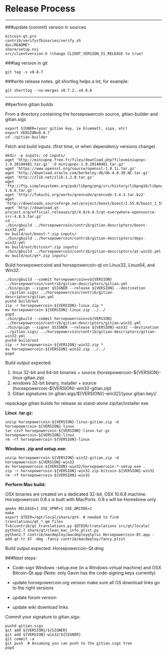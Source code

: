 Release Process
====================

* * *

###update (commit) version in sources


	bitcoin-qt.pro
	contrib/verifysfbinaries/verify.sh
	doc/README*
	share/setup.nsi
	src/clientversion.h (change CLIENT_VERSION_IS_RELEASE to true)

###tag version in git

	git tag -s v0.8.7

###write release notes. git shortlog helps a lot, for example:

	git shortlog --no-merges v0.7.2..v0.8.0

* * *

##perform gitian builds

 From a directory containing the horsepowercoin source, gitian-builder and gitian.sigs
  
	export SIGNER=(your gitian key, ie bluematt, sipa, etc)
	export VERSION=0.8.7
	cd ./gitian-builder

 Fetch and build inputs: (first time, or when dependency versions change)

	mkdir -p inputs; cd inputs/
	wget 'http://miniupnp.free.fr/files/download.php?file=miniupnpc-1.9.20140401.tar.gz' -O miniupnpc-1.9.20140401.tar.gz'
	wget 'https://www.openssl.org/source/openssl-1.0.1i.tar.gz'
	wget 'http://download.oracle.com/berkeley-db/db-4.8.30.NC.tar.gz'
	wget 'http://zlib.net/zlib-1.2.8.tar.gz'
	wget 'ftp://ftp.simplesystems.org/pub/libpng/png/src/history/libpng16/libpng-1.6.8.tar.gz'
	wget 'http://fukuchi.org/works/qrencode/qrencode-3.4.3.tar.bz2'
	wget 'http://downloads.sourceforge.net/project/boost/boost/1.55.0/boost_1_55_0.tar.bz2'
	wget 'http://download.qt-project.org/official_releases/qt/4.8/4.8.5/qt-everywhere-opensource-src-4.8.5.tar.gz'
	cd ..
	./bin/gbuild ../horsepowercoin/contrib/gitian-descriptors/boost-win32.yml
	mv build/out/boost-*.zip inputs/
	./bin/gbuild ../horsepowercoin/contrib/gitian-descriptors/deps-win32.yml
	mv build/out/bitcoin*.zip inputs/
	./bin/gbuild ../horsepowercoin/contrib/gitian-descriptors/qt-win32.yml
	mv build/out/qt*.zip inputs/

 Build horsepowercoind and horsepowercoin-qt on Linux32, Linux64, and Win32:
  
	./bin/gbuild --commit horsepowercoin=v${VERSION} ../horsepowercoin/contrib/gitian-descriptors/gitian.yml
	./bin/gsign --signer $SIGNER --release ${VERSION} --destination ../gitian.sigs/ ../horsepowercoin/contrib/gitian-descriptors/gitian.yml
	pushd build/out
	zip -r horsepowercoin-${VERSION}-linux.zip *
	mv horsepowercoin-${VERSION}-linux.zip ../../
	popd
	./bin/gbuild --commit horsepowercoin=v${VERSION} ../horsepowercoin/contrib/gitian-descriptors/gitian-win32.yml
	./bin/gsign --signer $SIGNER --release ${VERSION}-win32 --destination ../gitian.sigs/ ../horsepowercoin/contrib/gitian-descriptors/gitian-win32.yml
	pushd build/out
	zip -r horsepowercoin-${VERSION}-win32.zip *
	mv horsepowercoin-${VERSION}-win32.zip ../../
	popd

  Build output expected:

  1. linux 32-bit and 64-bit binaries + source (horsepowercoin-${VERSION}-linux-gitian.zip)
  2. windows 32-bit binary, installer + source (horsepowercoin-${VERSION}-win32-gitian.zip)
  3. Gitian signatures (in gitian.sigs/${VERSION}[-win32]/(your gitian key)/

repackage gitian builds for release as stand-alone zip/tar/installer exe

**Linux .tar.gz:**

	unzip horsepowercoin-${VERSION}-linux-gitian.zip -d horsepowercoin-${VERSION}-linux
	tar czvf horsepowercoin-${VERSION}-linux.tar.gz horsepowercoin-${VERSION}-linux
	rm -rf horsepowercoin-${VERSION}-linux

**Windows .zip and setup.exe:**

	unzip horsepowercoin-${VERSION}-win32-gitian.zip -d horsepowercoin-${VERSION}-win32
	mv horsepowercoin-${VERSION}-win32/horsepowercoin-*-setup.exe .
	zip -r horsepowercoin-${VERSION}-win32.zip bitcoin-${VERSION}-win32
	rm -rf horsepowercoin-${VERSION}-win32

**Perform Mac build:**

  OSX binaries are created on a dedicated 32-bit, OSX 10.6.8 machine.
  Horsepowercoin 0.8.x is built with MacPorts.  0.9.x will be Homebrew only.

	qmake RELEASE=1 USE_UPNP=1 USE_QRCODE=1
	make
	export QTDIR=/opt/local/share/qt4  # needed to find translations/qt_*.qm files
	T=$(contrib/qt_translations.py $QTDIR/translations src/qt/locale)
	python2.7 share/qt/clean_mac_info_plist.py
	python2.7 contrib/macdeploy/macdeployqtplus Horsepowercoin-Qt.app -add-qt-tr $T -dmg -fancy contrib/macdeploy/fancy.plist

 Build output expected: Horsepowercoin-Qt.dmg

###Next steps:

* Code-sign Windows -setup.exe (in a Windows virtual machine) and
  OSX Bitcoin-Qt.app (Note: only Gavin has the code-signing keys currently)

* update horsepowercoin.org version
  make sure all OS download links go to the right versions

* update forum version

* update wiki download links

Commit your signature to gitian.sigs:

	pushd gitian.sigs
	git add ${VERSION}/${SIGNER}
	git add ${VERSION}-win32/${SIGNER}
	git commit -a
	git push  # Assuming you can push to the gitian.sigs tree
	popd

